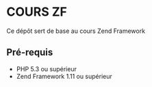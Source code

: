 COURS ZF
=====

Ce dépôt sert de base au cours Zend Framework

Pré-requis
----------
* PHP 5.3 ou supérieur
* Zend Framework 1.11 ou supérieur